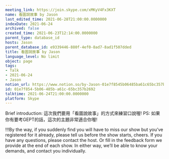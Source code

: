```yaml
---
meeting_link: https://join.skype.com/xMKyV4Fx3KXT
name: 看圖說故事 by Jason
last_edited_time: 2021-06-28T21:00:00.0000000
indexDate: 2021-06-24
archived: false
created_time: 2021-06-23T12:14:00.0000000
parent_type: database_id
hosts: Jason
parent_database_id: e9339446-880f-4ef0-8ad7-8ad1f507dded
title: 看圖說故事 by Jason
language_level: No limit
object: page
tags:
- Talk
- 2021-06-24
- Jason
notion_url: https://www.notion.so/by-Jason-01e7f8545b06485ba61c65bc357b2692
id: 01e7f854-5b06-485b-a61c-65bc357b2692
talktime: 2021-06-24T21:00:00.0000000
platform: Skype
---
```




Brief introduction: 這次我們要用「看圖說故事」的方式來練習口說喔!
PS: 如果你有要考GEPT的話，這次的主題非常適合你喔!

!!!By the way, if you suddenly find you will have to miss our show but you’ve registered for it already, please tell us before the show starts, cheers.
If you have any questions, please contact the host. Or fill in the feedback form we provide at the end of each show. In either way, we’ll be able to know your demands, and contact you individually.



